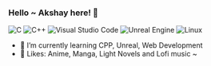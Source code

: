 ### Hello ~ Akshay here! 👋

<img alt="C" src="https://img.shields.io/badge/c-%2300599C.svg?style=for-the-badge&logo=c&logoColor=white"/> <img alt="C++" src="https://img.shields.io/badge/c++-%2300599C.svg?style=for-the-badge&logo=c%2B%2B&ogoColor=white"/> <img alt="Visual Studio Code" src="https://img.shields.io/badge/VisualStudioCode-0078d7.svg?style=for-the-badge&logo=visual-studio-code&logoColor=white"/> <img alt="Unreal Engine" src="https://img.shields.io/badge/unrealengine-%23313131.svg?style=for-the-badge&logo=unrealengine&logoColor=white"/> <img alt="Linux" src="https://img.shields.io/badge/Linux-FCC624?style=for-the-badge&logo=linux&logoColor=black">

- 🌱 I’m currently learning CPP, Unreal, Web Development
- 🍥 Likes: Anime, Manga, Light Novels and Lofi music ~


<!-- ![Kei's Codewars Stats](https://www.codewars.com/users/keiclicks/badges/large) -->

